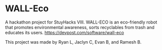 # WALL-Eco
A hackathon project for StuyHacks VIII. WALL-ECO is an eco-friendly robot that promotes environmental awareness, sorts recyclables from trash and educates its users.
https://devpost.com/software/wall-eco 

This project was made by Ryan L, Jaclyn C, Evan B, and Ramesh B.
